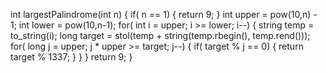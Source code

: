 int largestPalindrome(int n) {
    if( n == 1) {
        return 9;
    }
    int upper = pow(10,n) - 1;
    int lower = pow(10,n-1);
    for( int i = upper; i >= lower; i--) {
        string temp = to_string(i);
        long target = stol(temp + string(temp.rbegin(), temp.rend()));
        for( long j = upper; j * upper >= target; j--) {
            if( target % j == 0) {
                return target % 1337;
            }
        }
    }
    return 9;
}